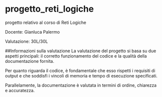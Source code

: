 # progetto_reti_logiche
progetto relativo al corso di Reti Logiche 

Docente: Gianluca Palermo

Valutazione: 30L/30L

##Informazioni sulla valutazione
La valutazione del progetto si basa su due aspetti principali: il corretto funzionamento del codice e la qualità della documentazione fornita. 

Per quanto riguarda il codice, è fondamentale che esso rispetti i requisiti di output e che soddisfi i vincoli di memoria e tempo di esecuzione specificati.

Parallelamente, la documentazione è valutata in termini di ordine, chiarezza e accuratezza.
